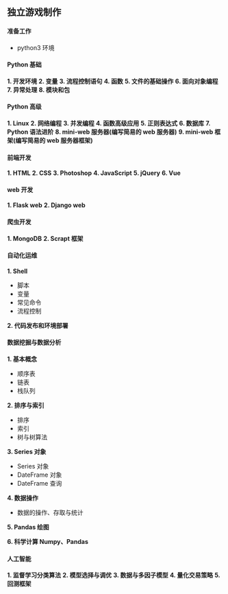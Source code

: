## **独立游戏制作**

#### 准备工作

- python3 环境

#### Python 基础

**1. 开发环境**
**2. 变量**
**3. 流程控制语句**
**4. 函数**
**5. 文件的基础操作**
**6. 面向对象编程**
**7. 异常处理**
**8. 模块和包**

#### Python 高级

**1. Linux**
**2. 网络编程**
**3. 并发编程**
**4. 函数高级应用**
**5. 正则表达式**
**6. 数据库**
**7. Python 语法进阶**
**8. mini-web 服务器(编写简易的 web 服务器)**
**9. mini-web 框架(编写简易的 web 服务器框架)**

#### 前端开发

**1. HTML**
**2. CSS**
**3. Photoshop**
**4. JavaScript**
**5. jQuery**
**6. Vue**

#### web 开发

**1. Flask web**
**2. Django web**

#### 爬虫开发

**1. MongoDB**
**2. Scrapt 框架**

#### 自动化运维

**1. Shell**

- 脚本
- 变量
- 常见命令
- 流程控制

**2. 代码发布和环境部署**

#### 数据挖掘与数据分析

**1. 基本概念**

- 顺序表
- 链表
- 栈队列

**2. 排序与索引**

- 排序
- 索引
- 树与树算法

**3. Series 对象**

- Series 对象
- DateFrame 对象
- DateFrame 查询

**4. 数据操作**

- 数据的操作、存取与统计

**5. Pandas 绘图**

**6. 科学计算 Numpy、Pandas**

#### 人工智能

**1. 监督学习分类算法**
**2. 模型选择与调优**
**3. 数据与多因子模型**
**4. 量化交易策略**
**5. 回测框架**
